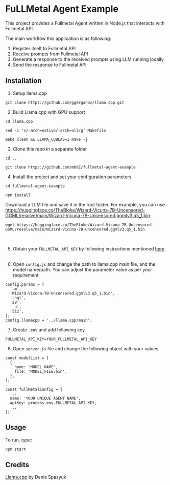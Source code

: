 # FuLLMetal Agent Example

This project provides a Fullmetal Agent written in Node.js that interacts with Fullmetal API.

The main workflow this application is as following:
1. Register itself to Fullmetal API
2. Receive prompts from Fullmetal API
3. Generate a response to the received prompts using LLM running locally
4. Send the response to Fullmetal API

## Installation

1. Setup llama.cpp
```
git clone https://github.com/ggerganov/llama.cpp.git
```

2. Build Llama.cpp with GPU support

```
cd llama.cpp

sed -i 's/-arch=native/-arch=all/g' Makefile

make clean && LLAMA_CUBLAS=1 make -j
```

3. Clone this repo in a separate folder
```
cd ..

git clone https://github.com/m0dE/fullmetal-agent-example
```

4. Install the project and set your configuration parameters

```
cd fullmetal-agent-example

npm install
```

Download a LLM file and save it in the root folder. 
For example, you can use https://huggingface.co/TheBloke/Wizard-Vicuna-7B-Uncensored-GGML/resolve/main/Wizard-Vicuna-7B-Uncensored.ggmlv3.q5_1.bin

```
wget https://huggingface.co/TheBloke/Wizard-Vicuna-7B-Uncensored-GGML/resolve/main/Wizard-Vicuna-7B-Uncensored.ggmlv3.q5_1.bin
```
<br />

5. Obtain your ```FULLMETAL_API_KEY``` by following instructions mentioned [here](https://fullmetal.gitbook.io/docs/how-to-obtain-api-key)
<br /><br />

6. Open ```config.js``` and change the path to llama.cpp main file, and the model name/path. You can adjust the parameter value as per your requirement
```
config.params = [
  '-m',
  'Wizard-Vicuna-7B-Uncensored.ggmlv3.q5_1.bin',
  '-ngl',
  '28',
  '-n',
  '512',
];
config.llamacpp = '../llama.cpp/main';
```

7. Create ```.env``` and add following key
```
FULLMETAL_API_KEY=YOUR_FULLMETAL_API_KEY
```

8. Open ```server.js``` file and change the following object with your values
```
const modelList = [
  {
    name: 'MODEL_NAME',
    file: 'MODEL_FILE.bin',
  },
];

const fullMetalConfig = {
  ...
  name: 'YOUR UNIQUE AGENT NAME',
  apiKey: process.env.FULLMETAL_API_KEY,
  ...
};
```




## Usage
To run, type:

```
npm start
```


## Credits
[Llama.cpp](https://github.com/ggerganov/llama.cpp.git) by Denis Spasyuk


